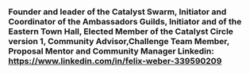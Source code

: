 ### Founder and leader of the Catalyst Swarm, Initiator and Coordinator of the Ambassadors Guilds, Initiator and of the Eastern Town Hall, Elected Member of the Catalyst Circle version 1, Community Advisor,Challenge Team Member, Proposal Mentor and Community Manager Linkedin: https://www.linkedin.com/in/felix-weber-339590209
